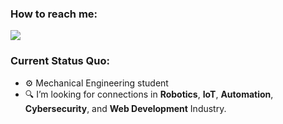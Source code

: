 ### How to reach me: 
<a href="mailto: johndanielrecepcion@gmail.com">
<img src="https://img.shields.io/badge/-johndanielrecepcion%40gmail.com-7B83EB?&style=for-the-badge&logo=Microsoft-outlook&logoColor=white" ></a>

### Current Status Quo:
- ⚙ Mechanical Engineering student
- 🔍 I’m looking for connections in **Robotics**, **IoT**, **Automation**, **Cybersecurity**, and **Web Development** Industry.



